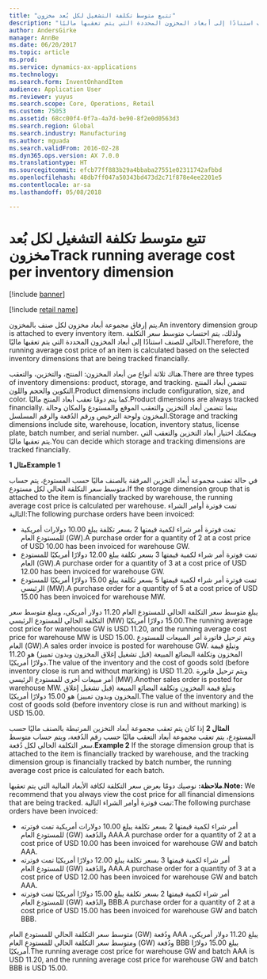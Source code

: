 ```yaml
---
title: "تتبع متوسط تكلفة التشغيل لكل بُعد مخزون"
description: "يتم إرفاق مجموعة أبعاد مخزون لكل صنف بالمخزون. ولذلك، يتم احتساب متوسط سعر التكلفة الحالي للصنف استنادًا إلى أبعاد المخزون المحددة التي يتم تعقبها ماليًا."
author: AndersGirke
manager: AnnBe
ms.date: 06/20/2017
ms.topic: article
ms.prod: 
ms.service: dynamics-ax-applications
ms.technology: 
ms.search.form: InventOnhandItem
audience: Application User
ms.reviewer: yuyus
ms.search.scope: Core, Operations, Retail
ms.custom: 75053
ms.assetid: 68cc00f4-0f7a-4a7d-be90-8f2e0d0563d3
ms.search.region: Global
ms.search.industry: Manufacturing
ms.author: mguada
ms.search.validFrom: 2016-02-28
ms.dyn365.ops.version: AX 7.0.0
ms.translationtype: HT
ms.sourcegitcommit: efcb77ff883b29a4bbaba27551e02311742afbbd
ms.openlocfilehash: 48db7ff047a50343bd473d2c71f878e4ee2201e5
ms.contentlocale: ar-sa
ms.lasthandoff: 05/08/2018

---
```


# <a name="track-running-average-cost-per-inventory-dimension"></a><span data-ttu-id="08b3e-104">تتبع متوسط تكلفة التشغيل لكل بُعد مخزون</span><span class="sxs-lookup"><span data-stu-id="08b3e-104">Track running average cost per inventory dimension</span></span>

[!include [banner](../includes/banner.md)]

[!include [retail name](../includes/retail-name.md)]

<span data-ttu-id="08b3e-105">يتم إرفاق مجموعة أبعاد مخزون لكل صنف بالمخزون.</span><span class="sxs-lookup"><span data-stu-id="08b3e-105">An inventory dimension group is attached to every inventory item.</span></span> <span data-ttu-id="08b3e-106">ولذلك، يتم احتساب متوسط سعر التكلفة الحالي للصنف استنادًا إلى أبعاد المخزون المحددة التي يتم تعقبها ماليًا.</span><span class="sxs-lookup"><span data-stu-id="08b3e-106">Therefore, the running average cost price of an item is calculated based on the selected inventory dimensions that are being tracked financially.</span></span>

<span data-ttu-id="08b3e-107">هناك ثلاثة أنواع من أبعاد المخزون: المنتج، والتخزين، والتعقب.</span><span class="sxs-lookup"><span data-stu-id="08b3e-107">There are three types of inventory dimensions: product, storage, and tracking.</span></span> <span data-ttu-id="08b3e-108">تتضمن أبعاد المنتج التكوين والحجم واللون.</span><span class="sxs-lookup"><span data-stu-id="08b3e-108">Product dimensions include configuration, size, and color.</span></span> <span data-ttu-id="08b3e-109">كما يتم دومًا تعقب أبعاد المنتج ماليًا.</span><span class="sxs-lookup"><span data-stu-id="08b3e-109">Product dimensions are always tracked financially.</span></span> <span data-ttu-id="08b3e-110">بينما تتضمن أبعاد التخزين والتعقب الموقع والمستودع والمكان وحالة المخزون ولوحة الترخيص ورقم الدُفعة والرقم المسلسل.</span><span class="sxs-lookup"><span data-stu-id="08b3e-110">Storage and tracking dimensions include site, warehouse, location, inventory status, license plate, batch number, and serial number.</span></span> <span data-ttu-id="08b3e-111">ويمكنك اختيار أبعاد التخزين والتعقب التي يتم تعقبها ماليًا.</span><span class="sxs-lookup"><span data-stu-id="08b3e-111">You can decide which storage and tracking dimensions are tracked financially.</span></span> 

<span data-ttu-id="08b3e-112">**مثال 1**</span><span class="sxs-lookup"><span data-stu-id="08b3e-112">**Example 1**</span></span> 

<span data-ttu-id="08b3e-113">في حالة تعقب مجموعة أبعاد التخزين المرفقة بالصنف ماليًا حسب المستودع، يتم حساب متوسط سعر التكلفة الحالي لكل مستودع.</span><span class="sxs-lookup"><span data-stu-id="08b3e-113">If the storage dimension group that is attached to the item is financially tracked by warehouse, the running average cost price is calculated per warehouse.</span></span> <span data-ttu-id="08b3e-114">تمت فوترة أوامر الشراء التالية:</span><span class="sxs-lookup"><span data-stu-id="08b3e-114">The following purchase orders have been invoiced:</span></span>

-   <span data-ttu-id="08b3e-115">تمت فوترة أمر شراء لكمية قيمتها 2 بسعر تكلفة يبلغ 10.00 دولارات أمريكية للمستودع العام (GW).</span><span class="sxs-lookup"><span data-stu-id="08b3e-115">A purchase order for a quantity of 2 at a cost price of USD 10.00 has been invoiced for warehouse GW.</span></span>
-   <span data-ttu-id="08b3e-116">تمت فوترة أمر شراء لكمية قيمتها 3 بسعر تكلفة يبلغ 12.00 دولارًا أمريكيًا للمستودع العام (GW).</span><span class="sxs-lookup"><span data-stu-id="08b3e-116">A purchase order for a quantity of 3 at a cost price of USD 12.00 has been invoiced for warehouse GW.</span></span>
-   <span data-ttu-id="08b3e-117">تمت فوترة أمر شراء لكمية قيمتها 5 بسعر تكلفة يبلغ 15.00 دولارًا أمريكيًا للمستودع الرئيسي (MW).</span><span class="sxs-lookup"><span data-stu-id="08b3e-117">A purchase order for a quantity of 5 at a cost price of USD 15.00 has been invoiced for warehouse MW.</span></span>

<span data-ttu-id="08b3e-118">يبلغ متوسط سعر التكلفة الحالي للمستودع العام 11.20 دولار أمريكي، ويبلغ متوسط سعر التكلفة الحالي للمستودع الرئيسي (MW‏) 15.00 دولارًا أمريكيًا.</span><span class="sxs-lookup"><span data-stu-id="08b3e-118">The running average cost price for warehouse GW is USD 11.20, and the running average cost price for warehouse MW is USD 15.00.</span></span> <span data-ttu-id="08b3e-119">ويتم ترحيل فاتورة أمر المبيعات للمستودع العام (GW).</span><span class="sxs-lookup"><span data-stu-id="08b3e-119">A sales order invoice is posted for warehouse GW.</span></span> <span data-ttu-id="08b3e-120">وتبلغ قيمة المخزون وتكلفة البضائع المبيعة (قبل تشغيل إغلاق المخزون وبدون تمييز) هو 11.20 دولارًا أمريكيًا.</span><span class="sxs-lookup"><span data-stu-id="08b3e-120">The value of the inventory and the cost of goods sold (before inventory close is run and without marking) is USD 11.20.</span></span> <span data-ttu-id="08b3e-121">ويتم ترحيل فاتورة أمر مبيعات أخرى للمستودع الرئيسي (MW).</span><span class="sxs-lookup"><span data-stu-id="08b3e-121">Another sales order is posted for warehouse MW.</span></span> <span data-ttu-id="08b3e-122">وتبلغ قيمة المخزون وتكلفة البضائع المبيعة (قبل تشغيل إغلاق المخزون وبدون تمييز) هو 15.00 دولارًا أمريكيًا.</span><span class="sxs-lookup"><span data-stu-id="08b3e-122">The value of the inventory and the cost of goods sold (before inventory close is run and without marking) is USD 15.00.</span></span> 

<span data-ttu-id="08b3e-123">**المثال 2** إذا كان يتم تعقب مجموعة أبعاد التخزين المرتبطة بالصنف ماليًا حسب المستودع، يتم تعقب مجموعة أبعاد التعقب ماليًا حسب رقم الدُفعة، ويتم حساب متوسط سعر التكلفة الحالي لكل دُفعة.</span><span class="sxs-lookup"><span data-stu-id="08b3e-123">**Example 2** If the storage dimension group that is attached to the item is financially tracked by warehouse, and the tracking dimension group is financially tracked by batch number, the running average cost price is calculated for each batch.</span></span> 

<span data-ttu-id="08b3e-124">**ملاحظة:** نوصيك دومًا بعرض سعر التكلفة لكافة الأبعاد المالية التي يتم تعقبها.</span><span class="sxs-lookup"><span data-stu-id="08b3e-124">**Note:** We recommend that you always view the cost price for all financial dimensions that are being tracked.</span></span> <span data-ttu-id="08b3e-125">تمت فوترة أوامر الشراء التالية:</span><span class="sxs-lookup"><span data-stu-id="08b3e-125">The following purchase orders have been invoiced:</span></span>

-   <span data-ttu-id="08b3e-126">أمر شراء لكمية قيمتها 2 بسعر تكلفة يبلغ 10.00 دولارات أمريكية تمت فوترته للمستودع العام (GW) والدُفعة AAA.</span><span class="sxs-lookup"><span data-stu-id="08b3e-126">A purchase order for a quantity of 2 at a cost price of USD 10.00 has been invoiced for warehouse GW and batch AAA.</span></span>
-   <span data-ttu-id="08b3e-127">أمر شراء لكمية قيمتها 3 بسعر تكلفة يبلغ 12.00 دولارًا أمريكيًا تمت فوترته للمستودع العام (GW) والدُفعة AAA.</span><span class="sxs-lookup"><span data-stu-id="08b3e-127">A purchase order for a quantity of 3 at a cost price of USD 12.00 has been invoiced for warehouse GW and batch AAA.</span></span>
-   <span data-ttu-id="08b3e-128">أمر شراء لكمية قيمتها 2 بسعر تكلفة يبلغ 15.00 دولارًا أمريكيًا تمت فوترته للمستودع العام (GW) والدُفعة BBB.</span><span class="sxs-lookup"><span data-stu-id="08b3e-128">A purchase order for a quantity of 2 at a cost price of USD 15.00 has been invoiced for warehouse GW and batch BBB.</span></span>

<span data-ttu-id="08b3e-129">متوسط سعر التكلفة الحالي للمستودع العام (GW) ودُفعة AAA يبلغ ‏11.20 دولار أمريكي، ومتوسط سعر التكلفة الحالي للمستودع العام (GW‏) ودُفعة BBB يبلغ 15.00 دولارًا أمريكيًا.</span><span class="sxs-lookup"><span data-stu-id="08b3e-129">The running average cost price for warehouse GW and batch AAA is USD 11.20, and the running average cost price for warehouse GW and batch BBB is USD 15.00.</span></span>




